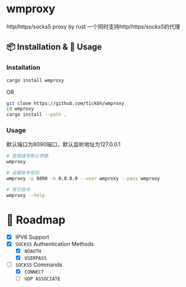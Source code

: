 # wmproxy
http/https/socks5 proxy by rust
一个同时支持http/https/socks5的代理


## 📦 Installation & 🏃 Usage

### Installation

```bash
cargo install wmproxy
```

OR

```bash
git clone https://github.com/tickbh/wmproxy
cd wmproxy
cargo install --path .
```

### Usage
默认端口为8090端口，默认监听地址为127.0.0.1
```bash
# 直接通用默认参数
wmproxy

# 设置账号密码
wmproxy -p 8090 -b 0.0.0.0 --user wmproxy --pass wmproxy

# 其它指令
wmproxy --help
```

# 🚥 Roadmap

- [x] IPV6 Support
- [x] `SOCKS5` Authentication Methods
  - [x] `NOAUTH`
  - [x] `USERPASS`
- [ ] `SOCKS5` Commands
  - [x] `CONNECT`
  - [ ] `UDP ASSOCIATE`